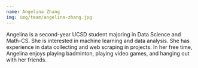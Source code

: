 ```yaml
---
name: Angelina Zhang
img: img/team/angelina-zhang.jpg
---
```


Angelina is a second-year UCSD student majoring in Data Science and Math-CS. She is interested in machine learning and data analysis. She has experience in data collecting and web scraping in projects. In her free time, Angelina enjoys playing badminton, playing video games, and hanging out with her friends.
